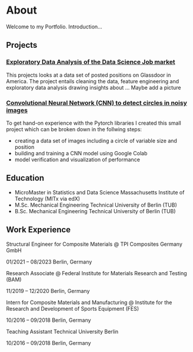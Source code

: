 # About
Welcome to my Portfolio. 
Introduction...
## Projects
### [Exploratory Data Analysis of the Data Science Job market](https://sebastianghafafian.github.io/Portfolio/EDA_Data_Science_Job_Market.html)
This projects looks at a data set of posted positions on Glassdoor in America. The project entails cleaning the data, feature engineering and exploratory data analysis drawing insights about ...
Maybe add a picture

### [Convolutional Neural Network (CNN) to detect circles in noisy images](https://sebastianghafafian.github.io/Portfolio/CNN.html)
To get hand-on experience with the Pytorch libraries I created this small project which can be broken down in the follwing steps:
* creating a data set of images including a circle of variable size and position
* building and training a CNN model using Google Colab
* model verification and visualization of performance
  
## Education
* MicroMaster in Statistics and Data Science Massachusetts Institute of Technology (MITx via edX)
* M.Sc. Mechanical Engineering Technical University of Berlin (TUB)
* B.Sc. Mechanical Engineering Technical University of Berlin (TUB)

## Work Experience
Structural Engineer for Composite Materials @ TPI Composites Germany GmbH

01/2021 – 08/2023 Berlin, Germany

Research Associate @ Federal Institute for Materials Research and Testing (BAM)

11/2019 – 12/2020 Berlin, Germany

Intern for Composite Materials and Manufacturing @ Institute for the Research and Development of Sports Equipment (FES)

10/2016 – 09/2018 Berlin, Germany

Teaching Assistant Technical University Berlin

10/2016 – 09/2018 Berlin, Germany


